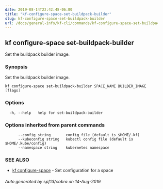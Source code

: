 ```yaml
---
date: 2019-08-14T22:42:48-06:00
title: "kf-configure-space-set-buildpack-builder"
slug: kf-configure-space-set-buildpack-builder
url: /docs/general-info/kf-cli/commands/kf-configure-space-set-buildpack-builder/
---
```

## kf configure-space set-buildpack-builder

Set the buildpack builder image.

### Synopsis

Set the buildpack builder image.

```
kf configure-space set-buildpack-builder SPACE_NAME BUILDER_IMAGE [flags]
```

### Options

```
  -h, --help   help for set-buildpack-builder
```

### Options inherited from parent commands

```
      --config string       config file (default is $HOME/.kf)
      --kubeconfig string   kubectl config file (default is $HOME/.kube/config)
      --namespace string    kubernetes namespace
```

### SEE ALSO

* [kf configure-space](/docs/general-info/kf-cli/commands/kf-configure-space/)	 - Set configuration for a space

###### Auto generated by spf13/cobra on 14-Aug-2019
